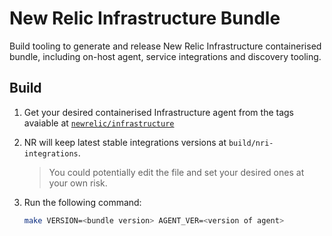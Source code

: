 # New Relic Infrastructure Bundle

Build tooling to generate and release New Relic Infrastructure containerised bundle, including 
on-host agent, service integrations and discovery tooling.

## Build

1. Get your desired containerised Infrastructure agent from the tags avaiable at
[`newrelic/infrastructure`](https://hub.docker.com/r/newrelic/infrastructure/tags)

1. NR will keep latest stable integrations versions at `build/nri-integrations`.
   > You could potentially edit the file and set your desired ones at your own risk.

1. Run the following command:

   ```bash
   make VERSION=<bundle version> AGENT_VER=<version of agent> 
   ```

